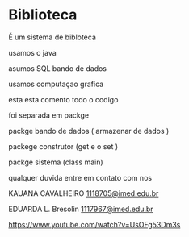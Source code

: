 # Biblioteca

É um sistema de bibloteca 

usamos o java  

asumos SQL bando de dados 

usamos computaçao grafica

 esta esta comento todo o codigo
 
 foi separada em packge 
 
 packge bando de dados ( armazenar de dados )
 
 packege construtor (get e o set )
 
 packge sistema (class main)
 
  
  qualquer duvida entre em contato com nos 
  
KAUANA CAVALHEIRO 1118705@imed.edu.br 

EDUARDA L. Bresolin 1117967@imed.edu.br

https://www.youtube.com/watch?v=UsOFg53Dm3s
